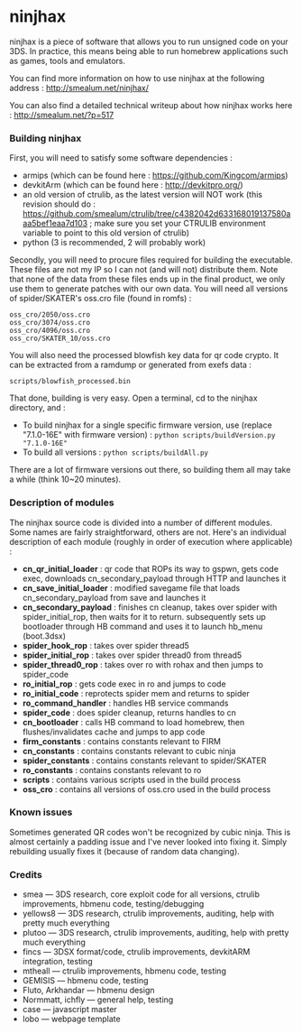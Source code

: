 ninjhax
=======

ninjhax is a piece of software that allows you to run unsigned code on your 3DS. In practice, this means being able to run homebrew applications such as games, tools and emulators.

You can find more information on how to use ninjhax at the following address : http://smealum.net/ninjhax/

You can also find a detailed technical writeup about how ninjhax works here : http://smealum.net/?p=517

### Building ninjhax

First, you will need to satisfy some software dependencies :
- armips (which can be found here : https://github.com/Kingcom/armips)
- devkitArm (which can be found here : http://devkitpro.org/)
- an old version of ctrulib, as the latest version will NOT work (this revision should do : https://github.com/smealum/ctrulib/tree/c4382042d633168019137580aaa5bef1eaa7d103 ; make sure you set your CTRULIB environment variable to point to this old version of ctrulib)
- python (3 is recommended, 2 will probably work)

Secondly, you will need to procure files required for building the executable. These files are not my IP so I can not (and will not) distribute them. Note that none of the data from these files ends up in the final product, we only use them to generate patches with our own data. You will need all versions of spider/SKATER's oss.cro file (found in romfs) :

	oss_cro/2050/oss.cro
	oss_cro/3074/oss.cro
	oss_cro/4096/oss.cro
	oss_cro/SKATER_10/oss.cro
	
You will also need the processed blowfish key data for qr code crypto. It can be extracted from a ramdump or generated from exefs data :

	scripts/blowfish_processed.bin

That done, building is very easy. Open a terminal, cd to the ninjhax directory, and :

- To build ninjhax for a single specific firmware version, use (replace "7.1.0-16E" with firmware version) : `python scripts/buildVersion.py "7.1.0-16E"`
- To build all versions : `python scripts/buildAll.py`

There are a lot of firmware versions out there, so building them all may take a while (think 10~20 minutes).

### Description of modules

The ninjhax source code is divided into a number of different modules. Some names are fairly straightforward, others are not. Here's an individual description of each module (roughly in order of execution where applicable) :
 
- **cn_qr_initial_loader** : qr code that ROPs its way to gspwn, gets code exec, downloads cn_secondary_payload through HTTP and launches it
- **cn_save_initial_loader** : modified savegame file that loads cn_secondary_payload from save and launches it
- **cn_secondary_payload** : finishes cn cleanup, takes over spider with spider_initial_rop, then waits for it to return. subsequently sets up bootloader through HB command and uses it to launch hb_menu (boot.3dsx)
- **spider_hook_rop** : takes over spider thread5
- **spider_initial_rop** : takes over spider thread0 from thread5
- **spider_thread0_rop** : takes over ro with rohax and then jumps to spider_code
- **ro_initial_rop** : gets code exec in ro and jumps to code
- **ro_initial_code** : reprotects spider mem and returns to spider
- **ro_command_handler** : handles HB service commands
- **spider_code** : does spider cleanup, returns handles to cn
- **cn_bootloader** : calls HB command to load homebrew, then flushes/invalidates cache and jumps to app code
- **firm_constants** : contains constants relevant to FIRM
- **cn_constants** : contains constants relevant to cubic ninja
- **spider_constants** : contains constants relevant to spider/SKATER
- **ro_constants** : contains constants relevant to ro
- **scripts** : contains various scripts used in the build process
- **oss_cro** : contains all versions of oss.cro used in the build process

### Known issues

Sometimes generated QR codes won't be recognized by cubic ninja. This is almost certainly a padding issue and I've never looked into fixing it. Simply rebuilding usually fixes it (because of random data changing).

### Credits

 - smea — 3DS research, core exploit code for all versions, ctrulib improvements, hbmenu code, testing/debugging 
 - yellows8 — 3DS research, ctrulib improvements, auditing, help with pretty much everything 
 - plutoo — 3DS research, ctrulib improvements, auditing, help with pretty much everything 
 - fincs — 3DSX format/code, ctrulib improvements, devkitARM integration, testing 
 - mtheall — ctrulib improvements, hbmenu code, testing 
 - GEMISIS — hbmenu code, testing 
 - Fluto, Arkhandar — hbmenu design 
 - Normmatt, ichfly — general help, testing 
 - case — javascript master 
 - lobo — webpage template 
